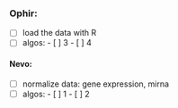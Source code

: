 
### Ophir:
- [ ] load the data with R
- [ ] algos: 
              - [ ] 3
             - [ ] 4

#### Nevo:
- [ ] normalize data: gene expression, mirna
- [ ] algos: 
             - [ ] 1
             - [ ] 2
